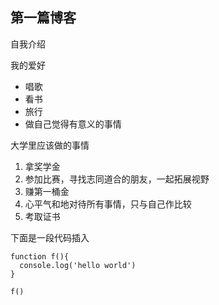 ## 第一篇博客

自我介绍

我的爱好
* 唱歌
* 看书
* 旅行
* 做自己觉得有意义的事情

大学里应该做的事情
1. 拿奖学金
2. 参加比赛，寻找志同道合的朋友，一起拓展视野
3. 赚第一桶金
4. 心平气和地对待所有事情，只与自己作比较
5. 考取证书

下面是一段代码插入
```
function f(){
  console.log('hello world')
}

f()
```
